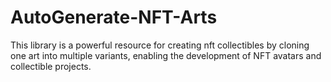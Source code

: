 # AutoGenerate-NFT-Arts
This library is a powerful resource for creating nft collectibles by cloning one art into multiple variants, enabling the development of NFT avatars and collectible projects.
